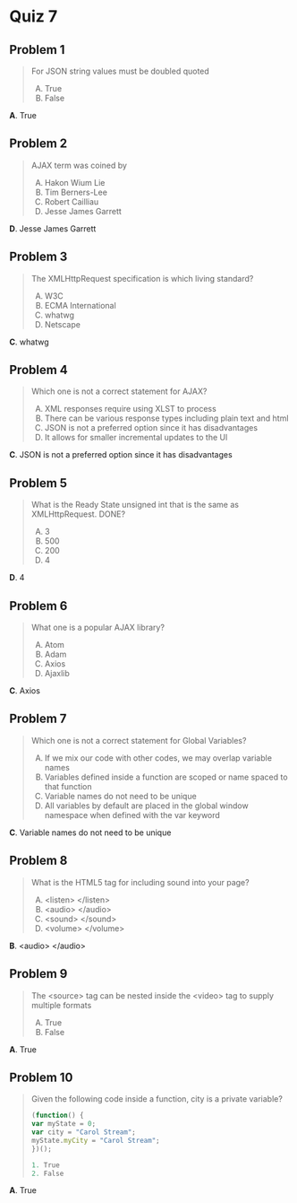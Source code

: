 <style type="text/css">ol { list-style-type: upper-alpha; }</style>

# Quiz 7

## Problem 1

> For JSON string values must be doubled quoted
>
> 1. True
> 2. False

**A**. True

## Problem 2

> AJAX term was coined by
>
> 1. Hakon Wium Lie
> 2. Tim Berners-Lee
> 3. Robert Cailliau
> 4. Jesse James Garrett

**D**. Jesse James Garrett

## Problem 3

> The XMLHttpRequest specification is which living standard?
>
> 1. W3C
> 2. ECMA International
> 3. whatwg
> 4. Netscape

**C**. whatwg

## Problem 4

> Which one is not a correct statement for AJAX?
>
> 1. XML responses require using XLST to process
> 2. There can be various response types including plain text and html
> 3. JSON is not a preferred option since it has disadvantages
> 4. It allows for smaller incremental updates to the Ul

**C**. JSON is not a preferred option since it has disadvantages

## Problem 5

> What is the Ready State unsigned int that is the same as XMLHttpRequest. DONE?
>
> 1. 3
> 2. 500
> 3. 200
> 4. 4

**D**. 4

## Problem 6

> What one is a popular AJAX library?
>
> 1. Atom
> 2. Adam
> 3. Axios
> 4. Ajaxlib

**C**. Axios

## Problem 7

> Which one is not a correct statement for Global Variables?
>
> 1. If we mix our code with other codes, we may overlap variable names
> 2. Variables defined inside a function are scoped or name spaced to that
     function
> 3. Variable names do not need to be unique
> 4. All variables by default are placed in the global window namespace when
     defined with the var keyword

**C**. Variable names do not need to be unique

## Problem 8

> What is the HTML5 tag for including sound into your page?
>
> 1. &lt;listen&gt; &lt;/listen&gt;
> 2. &lt;audio&gt; &lt;/audio&gt;
> 3. &lt;sound&gt; &lt;/sound&gt;
> 4. &lt;volume&gt; &lt;/volume&gt;

**B**. &lt;audio&gt; &lt;/audio&gt;

## Problem 9

> The &lt;source&gt; tag can be nested inside the &lt;video&gt; tag to supply
  multiple formats
>
> 1. True
> 2. False

**A**. True

## Problem 10

> Given the following code inside a function, city is a private variable?
>
> ```js
> (function() {
> var myState = 0;
> var city = "Carol Stream";
> myState.myCity = "Carol Stream";
> })();
>
> 1. True
> 2. False

**A**. True
